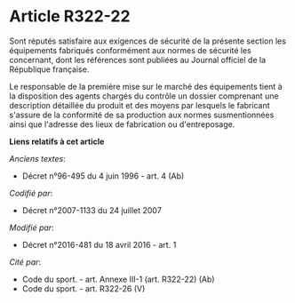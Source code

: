 # Article R322-22

Sont réputés satisfaire aux exigences de sécurité de la présente section les équipements fabriqués conformément aux normes de
sécurité les concernant, dont les références sont publiées au Journal officiel de la République française. 

Le responsable de la première mise sur le marché des équipements tient à la disposition des agents chargés du contrôle un
dossier comprenant une description détaillée du produit et des moyens par lesquels le fabricant s'assure de la conformité de
sa production aux normes susmentionnées ainsi que l'adresse des lieux de fabrication ou d'entreposage.

**Liens relatifs à cet article**

_Anciens textes_:

  - Décret n°96-495 du 4 juin 1996 - art. 4 (Ab)

_Codifié par_:

  - Décret n°2007-1133 du 24 juillet 2007

_Modifié par_:

  - Décret n°2016-481 du 18 avril 2016 - art. 1

_Cité par_:

  - Code du sport. - art. Annexe III-1 (art. R322-22) (Ab)
  - Code du sport. - art. R322-26 (V)
